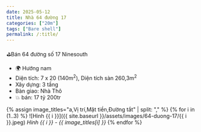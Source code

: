 ```yaml
---
date: 2025-05-12
title: Nhà 64 đường 17 
categories: ["20m"]
tags: ["Bare shell"]
permalink: /:title/
---
```


⛳️Bán 64 đường số 17 Ninesouth
- 🌍 Hướng nam
- Diện tích: 7 x 20 (140m<sup>2</sup>), Diện tích sàn 260,3m<sup>2</sup>
- Xây dựng: 3 tầng
- Bàn giao: Nhà Thô
- 💥 bán: 17 tỷ 200tr

{% assign image_titles="a,Vị trí,Mặt tiền,Đường tắt" | split: "," %}
{% for i in (1..3) %}
![Hinh {{ i }}]({{ site.baseurl }}/assets/images/64-duong-17/{{ i }}.jpeg)
_Hinh {{ i }} - {{ image_titles[i] }}_
{% endfor %}
